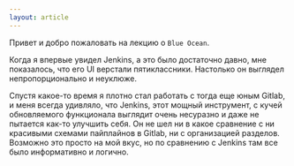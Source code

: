 ```yaml
---
layout: article
---
```

Привет и добро пожаловать на лекцию о `Blue Ocean`.

Когда я впервые увидел Jenkins, а это было достаточно давно, мне показалось, что его UI верстали пятиклассники. Настолько он выглядел непропорционально и неуклюже.

Спустя какое-то время я плотно стал работать с тогда еще юным Gitlab, и меня всегда удивляло, что Jenkins, этот мощный инструмент, с кучей обновляемого функционала выглядит очень несуразно и даже не пытается как-то улучшить себя. Он не шел ни в какое сравнение с ни красивыми схемами пайплайнов в Gitlab, ни с организацией разделов. Возможно это просто на мой вкус, но по сравнению с Jenkins там все было информативно и логично.
